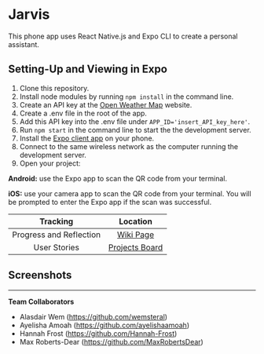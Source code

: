 # Jarvis #

  This phone app uses React Native.js and Expo CLI to create a personal assistant.

## Setting-Up and Viewing in Expo
1. Clone this repository.
2. Install node modules by running `npm install` in the command line.
3. Create an API key at the [Open Weather Map](https://openweathermap.org/forecast5) website.
4. Create a .env file in the root of the app.
5. Add this API key into the .env file under `APP_ID='insert_API_key_here'`.
6. Run `npm start` in the command line to start the the development server.
7. Install the [Expo client app](https://expo.io/) on your phone.
8. Connect to the same wireless network as the computer running the development server.
9. Open your project:

**Android:** use the Expo app to scan the QR code from your terminal.

**iOS:** use your camera app to scan the QR code from your terminal. You will be prompted to enter the Expo app if the scan was successful.

| Tracking     | Location |
|:-----------:|:-------------:|
| Progress and Reflection | [Wiki Page](https://github.com/Hannah-Frost/Jarvis-App/wiki) |
| User Stories | [Projects Board](https://github.com/Hannah-Frost/Jarvis-App/projects/1) |

## Screenshots


---
**Team Collaborators**

* Alasdair Wem (https://github.com/wemsteral)
* Ayelisha Amoah (https://github.com/ayelishaamoah)
* Hannah Frost (https://github.com/Hannah-Frost)
* Max Roberts-Dear (https://github.com/MaxRobertsDear)
